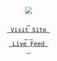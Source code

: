 <div align="center">
  <a href="https://conflict.id">
    <img src="https://github.com/conflict-id/.github/assets/20270765/a2324b69-ee21-4708-b54d-576bfc17d806" />
  </a>
  
  <a href="https://conflict.id"><kbd> <br> Visit Site <br> </kbd></a>
  <a href="https://conflict.id/feed"><kbd> <br> Live Feed <br> </kbd></a>
</div>
